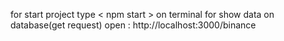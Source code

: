 for start project type < npm start > on terminal 
for show data on database(get request) open : http://localhost:3000/binance